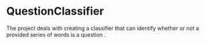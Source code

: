 # QuestionClassifier
The project deals with creating a classifier that can identify whether or not a provided series of words is a question .
